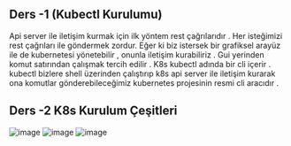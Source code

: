 ## Ders -1 (Kubectl Kurulumu)
Api server ile iletişim kurmak için ilk yöntem rest çağrılarıdır . Her isteğimizi rest çağrıları ile göndermek zordur.
Eğer ki biz istersek bir grafiksel arayüz ile de kubernetesi yönetebilir , onunla iletişim kurabiliriz .
Gui yerinden komut satırından çalışmak tercih edilir . 
K8s kubectl adında bir cli içerir . kubectl bizlere shell üzerinden çalıştırıp k8s api server ile iletişim kurarak ona komutlar gönderebileceğimiz kubernetes projesinin resmi cli aracıdır .

## Ders -2 K8s Kurulum Çeşitleri 

![image](https://user-images.githubusercontent.com/74687192/153710474-07a97d86-1ca7-415f-a8a8-283f8cb848e1.png)
![image](https://user-images.githubusercontent.com/74687192/153710477-7f94854d-7c84-482e-a241-85724cb99b04.png)
![image](https://user-images.githubusercontent.com/74687192/153710491-8114b543-830d-46da-86bf-1120561c40dc.png)

